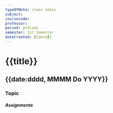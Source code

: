 ```yaml
---
typeOfNote: class notes
subject:
coursecode:
professor:
period: prelims
semester: 1st Semester
dateCreated: {{date}}
---
```

# {{title}}

## {{date:dddd, MMMM Do YYYY}}
### Topic 

#####  Assignments 